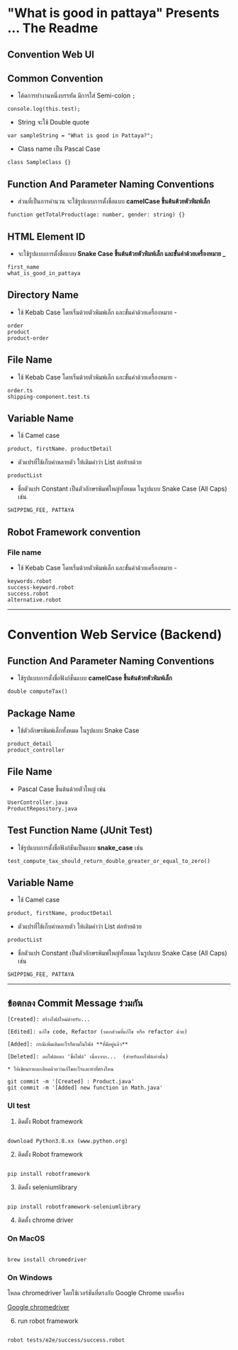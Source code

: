 # "What is good in pattaya" Presents ... The Readme

## Convention Web UI

## Common Convention

- โค้ดการทำงานหนึ่งบรรทัด มีการใส่ Semi-colon `;`

```
console.log(this.test);
```

- String จะใช้ Double quote

```
var sampleString = "What is good in Pattaya?";
```

- Class name เป็น Pascal Case

```
class SampleClass {}
```

## Function And Parameter Naming Conventions

- ส่วนที่เป็นการคำนวน จะใช้รูปแบบการตั้งชื่อแบบ **camelCase ขึ้นต้นต้วยตัวพิมพ์เล็ก**

```
function getTotalProduct(age: number, gender: string) {}
```

## HTML Element ID

- จะใช้รูปแบบการตั้งชื่อแบบ **Snake Case ขึ้นต้นต้วยตัวพิมพ์เล็ก และขั้นคำด้วยเครื่องหมาย \_**

```
first_name
what_is_good_in_pattaya
```

## Directory Name

- ใช้ Kebab Case โดยเริ่มด้วยตัวพิมพ์เล็ก และขั้นคำด้วยเครื่องหมาย -

```
order
product
product-order
```

## File Name

- ใช้ Kebab Case โดยเริ่มด้วยตัวพิมพ์เล็ก และขั้นคำด้วยเครื่องหมาย -

```
order.ts
shipping-component.test.ts
```

## Variable Name

- ใช้ Camel case

```
product, firstName. productDetail
```

- ตัวแปรที่ใช้เก็บค่าหลายตัว ให้เติมคำว่า List ต่อท้ายด้วย

```
productList
```

- ชื่อตัวแปร Constant เป็นตัวอักษรพิมพ์ใหญ่ทั้งหมด ในรูปแบบ Snake Case (All Caps) เช่น

```
SHIPPING_FEE, PATTAYA
```

## Robot Framework convention

### File name

- ใช้ Kebab Case โดยเริ่มด้วยตัวพิมพ์เล็ก และขั้นคำด้วยเครื่องหมาย -

```
keywords.robot
success-keyword.robot
success.robot
alternative.robot
```

---

# Convention Web Service (Backend)

## Function And Parameter Naming Conventions

- ใช้รูปแบบการตั้งชื่อฟังก์ชั่นแบบ **camelCase ขึ้นต้นต้วยตัวพิมพ์เล็ก**

```
double computeTax()
```

## Package Name

- ใช้ตัวอักษรพิมพ์เล็กทั้งหมด ในรูปแบบ Snake Case

```
product_detail
product_controller
```

## File Name

- Pascal Case ขึ้นต้นด้วยตัวใหญ่ เช่น

```
UserController.java
ProductRepository.java
```

## Test Function Name (JUnit Test)

- ใช้รูปแบบการตั้งชื่อฟังก์ชันเป็นแบบ **snake_case** เช่น

```
test_compute_tax_should_return_double_greater_or_equal_to_zero()
```

## Variable Name

- ใช้ Camel case

```
product, firstName, productDetail
```

- ตัวแปรที่ใช้เก็บค่าหลายตัว ให้เติมคำว่า List ต่อท้ายด้วย

```
productList
```

- ชื่อตัวแปร Constant เป็นตัวอักษรพิมพ์ใหญ่ทั้งหมด ในรูปแบบ Snake Case (All Caps) เช่น

```
SHIPPING_FEE, PATTAYA
```

---

## ข้อตกลง Commit Message ร่วมกัน

```
[Created]: สร้างไฟล์ใหม่สำหรับ...

[Edited]: แก้ไข code, Refactor (บอกส่วนที่แก้ไข หรือ refactor ด้วย)

[Added]: กรณีเพิ่มเติมอะไรก็ตามในไฟล์ **ที่มีอยู่แล้ว**

[Deleted]: ลบไฟล์ออก 'ชื่อไฟล์' เนื่องจาก...  (สำหรับลบไฟล์เท่านั้น)

* ให้เขียนรายละเอียดด้วยว่าแก้ไขอะไรและทำที่ตรงไหน
```

```
git commit -m '[Created] : Product.java'
git commit -m '[Added] new function in Math.java'

```

### UI test

1. ติดตั้ง Robot framework

```

download Python3.8.xx (www.python.org)

```

2. ติดตั้ง Robot framework

```

pip install robotframework

```

3. ติดตั้ง seleniumlibrary

```

pip install robotframework-seleniumlibrary

```

4. ติดตั้ง chrome driver

### On MacOS

```

brew install chromedriver

```

### On Windows

โหลด chromedriver โดยใช้เวอร์ชันที่ตรงกับ Google Chrome บนเครื่อง

[Google chromedriver](https://chromedriver.chromium.org/downloads)

6. run robot framework

```

robot tests/e2e/success/success.robot

```
